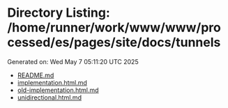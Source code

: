 # Directory Listing: /home/runner/work/www/www/processed/es/pages/site/docs/tunnels
Generated on: Wed May  7 05:11:20 UTC 2025

- [README.md](README.md)
- [implementation.html.md](implementation.html.md)
- [old-implementation.html.md](old-implementation.html.md)
- [unidirectional.html.md](unidirectional.html.md)
